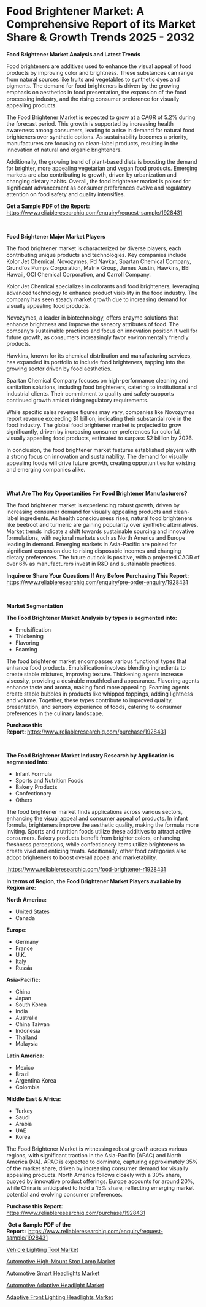 <p><h1>Food Brightener Market: A Comprehensive Report of its Market Share & Growth Trends 2025 - 2032</h1></p><p><strong>Food Brightener Market Analysis and Latest Trends</strong></p>
<p><p>Food brighteners are additives used to enhance the visual appeal of food products by improving color and brightness. These substances can range from natural sources like fruits and vegetables to synthetic dyes and pigments. The demand for food brighteners is driven by the growing emphasis on aesthetics in food presentation, the expansion of the food processing industry, and the rising consumer preference for visually appealing products.</p><p>The Food Brightener Market is expected to grow at a CAGR of 5.2% during the forecast period. This growth is supported by increasing health awareness among consumers, leading to a rise in demand for natural food brighteners over synthetic options. As sustainability becomes a priority, manufacturers are focusing on clean-label products, resulting in the innovation of natural and organic brighteners. </p><p>Additionally, the growing trend of plant-based diets is boosting the demand for brighter, more appealing vegetarian and vegan food products. Emerging markets are also contributing to growth, driven by urbanization and changing dietary habits. Overall, the food brightener market is poised for significant advancement as consumer preferences evolve and regulatory attention on food safety and quality intensifies.</p></p>
<p><strong>Get a Sample PDF of the Report:&nbsp;</strong> <a href="https://www.reliableresearchiq.com/enquiry/request-sample/1928431?utm_campaign=2761&utm_medium=2&utm_source=Github&utm_content=ia&utm_term=29032025&utm_id=food-brightener">https://www.reliableresearchiq.com/enquiry/request-sample/1928431</a></p>
<p>&nbsp;</p>
<p><strong>Food Brightener Major Market Players</strong></p>
<p><p>The food brightener market is characterized by diverse players, each contributing unique products and technologies. Key companies include Kolor Jet Chemical, Novozymes, Pd Navkar, Spartan Chemical Company, Grundfos Pumps Corporation, Matrix Group, James Austin, Hawkins, BEI Hawaii, OCI Chemical Corporation, and Carroll Company.</p><p>Kolor Jet Chemical specializes in colorants and food brighteners, leveraging advanced technology to enhance product visibility in the food industry. The company has seen steady market growth due to increasing demand for visually appealing food products.</p><p>Novozymes, a leader in biotechnology, offers enzyme solutions that enhance brightness and improve the sensory attributes of food. The company’s sustainable practices and focus on innovation position it well for future growth, as consumers increasingly favor environmentally friendly products.</p><p>Hawkins, known for its chemical distribution and manufacturing services, has expanded its portfolio to include food brighteners, tapping into the growing sector driven by food aesthetics.</p><p>Spartan Chemical Company focuses on high-performance cleaning and sanitation solutions, including food brighteners, catering to institutional and industrial clients. Their commitment to quality and safety supports continued growth amidst rising regulatory requirements.</p><p>While specific sales revenue figures may vary, companies like Novozymes report revenue exceeding $1 billion, indicating their substantial role in the food industry. The global food brightener market is projected to grow significantly, driven by increasing consumer preferences for colorful, visually appealing food products, estimated to surpass $2 billion by 2026.</p><p>In conclusion, the food brightener market features established players with a strong focus on innovation and sustainability. The demand for visually appealing foods will drive future growth, creating opportunities for existing and emerging companies alike.</p></p>
<p>&nbsp;</p>
<p><strong>What Are The Key Opportunities For Food Brightener Manufacturers?</strong></p>
<p><p>The food brightener market is experiencing robust growth, driven by increasing consumer demand for visually appealing products and clean-label ingredients. As health consciousness rises, natural food brighteners like beetroot and turmeric are gaining popularity over synthetic alternatives. Market trends indicate a shift towards sustainable sourcing and innovative formulations, with regional markets such as North America and Europe leading in demand. Emerging markets in Asia-Pacific are poised for significant expansion due to rising disposable incomes and changing dietary preferences. The future outlook is positive, with a projected CAGR of over 6% as manufacturers invest in R&D and sustainable practices.</p></p>
<p><strong>Inquire or Share Your Questions If Any Before Purchasing This Report:</strong> <a href="https://www.reliableresearchiq.com/enquiry/pre-order-enquiry/1928431?utm_campaign=2761&utm_medium=2&utm_source=Github&utm_content=ia&utm_term=29032025&utm_id=food-brightener">https://www.reliableresearchiq.com/enquiry/pre-order-enquiry/1928431</a></p>
<p>&nbsp;</p>
<p><strong>Market Segmentation</strong></p>
<p><strong>The Food Brightener Market Analysis by types is segmented into:</strong></p>
<p><ul><li>Emulsification</li><li>Thickening</li><li>Flavoring</li><li>Foaming</li></ul></p>
<p><p>The food brightener market encompasses various functional types that enhance food products. Emulsification involves blending ingredients to create stable mixtures, improving texture. Thickening agents increase viscosity, providing a desirable mouthfeel and appearance. Flavoring agents enhance taste and aroma, making food more appealing. Foaming agents create stable bubbles in products like whipped toppings, adding lightness and volume. Together, these types contribute to improved quality, presentation, and sensory experience of foods, catering to consumer preferences in the culinary landscape.</p></p>
<p><strong>Purchase this Report:&nbsp;</strong><a href="https://www.reliableresearchiq.com/purchase/1928431?utm_campaign=2761&utm_medium=2&utm_source=Github&utm_content=ia&utm_term=29032025&utm_id=food-brightener">https://www.reliableresearchiq.com/purchase/1928431</a></p>
<p>&nbsp;</p>
<p><strong>The Food Brightener Market Industry Research by Application is segmented into:</strong></p>
<p><ul><li>Infant Formula</li><li>Sports and Nutrition Foods</li><li>Bakery Products</li><li>Confectionary</li><li>Others</li></ul></p>
<p><p>The food brightener market finds applications across various sectors, enhancing the visual appeal and consumer appeal of products. In infant formula, brighteners improve the aesthetic quality, making the formula more inviting. Sports and nutrition foods utilize these additives to attract active consumers. Bakery products benefit from brighter colors, enhancing freshness perceptions, while confectionery items utilize brighteners to create vivid and enticing treats. Additionally, other food categories also adopt brighteners to boost overall appeal and marketability.</p></p>
<p><a href="https://www.reliableresearchiq.com/food-brightener-r1928431?utm_campaign=2761&utm_medium=2&utm_source=Github&utm_content=ia&utm_term=29032025&utm_id=food-brightener">&nbsp;https://www.reliableresearchiq.com/food-brightener-r1928431</a></p>
<p><strong>In terms of Region, the Food Brightener Market Players available by Region are:</strong></p>
<p>
    <p> <strong> North America: </strong>
        <ul>
            <li>United States</li>
            <li>Canada</li>
        </ul>
        </p> 
    <p> <strong> Europe: </strong>
        <ul>
            <li>Germany</li>
            <li>France</li>
            <li>U.K.</li>
            <li>Italy</li>
            <li>Russia</li>
        </ul>
        </p> 
    <p> <strong> Asia-Pacific: </strong>
        <ul>
            <li>China</li>
            <li>Japan</li>
            <li>South Korea</li>
            <li>India</li>
            <li>Australia</li>
            <li>China Taiwan</li>
            <li>Indonesia</li>
            <li>Thailand</li>
            <li>Malaysia</li>
        </ul>
        </p> 
    <p> <strong> Latin America: </strong>
        <ul>
            <li>Mexico</li>
            <li>Brazil</li>
            <li>Argentina Korea</li>
            <li>Colombia</li>
        </ul>
        </p> 
    <p> <strong> Middle East & Africa: </strong>
        <ul>
            <li>Turkey</li>
            <li>Saudi</li>
            <li>Arabia</li>
            <li>UAE</li>
            <li>Korea</li>
        </ul>
    </p>
    </p>
<p><p>The Food Brightener Market is witnessing robust growth across various regions, with significant traction in the Asia-Pacific (APAC) and North America (NA). APAC is expected to dominate, capturing approximately 35% of the market share, driven by increasing consumer demand for visually appealing products. North America follows closely with a 30% share, buoyed by innovative product offerings. Europe accounts for around 20%, while China is anticipated to hold a 15% share, reflecting emerging market potential and evolving consumer preferences.</p></p>
<p><strong>Purchase this Report: </strong><a href="https://www.reliableresearchiq.com/purchase/1928431?utm_campaign=2761&utm_medium=2&utm_source=Github&utm_content=ia&utm_term=29032025&utm_id=food-brightener">https://www.reliableresearchiq.com/purchase/1928431</a></p>
<p>&nbsp;<strong>Get a Sample PDF of the Report:&nbsp;&nbsp;</strong><a href="https://www.reliableresearchiq.com/enquiry/request-sample/1928431?utm_campaign=2761&utm_medium=2&utm_source=Github&utm_content=ia&utm_term=29032025&utm_id=food-brightener">https://www.reliableresearchiq.com/enquiry/request-sample/1928431</a></p>
<p><strong></strong></p>
<p><p><a href="https://github.com/micbotam/Market-Research-Report-List-1/blob/main/vehicle-lighting-tool-market.md?utm_campaign=2761&utm_medium=2&utm_source=Github&utm_content=ia&utm_term=29032025&utm_id=food-brightener">Vehicle Lighting Tool Market</a></p><p><a href="https://github.com/rigelciara0p/Market-Research-Report-List-1/blob/main/automotive-high-mount-stop-lamp-market.md?utm_campaign=2761&utm_medium=2&utm_source=Github&utm_content=ia&utm_term=29032025&utm_id=food-brightener">Automotive High-Mount Stop Lamp Market</a></p><p><a href="https://github.com/porstheftyux/Market-Research-Report-List-1/blob/main/automotive-smart-headlights-market.md?utm_campaign=2761&utm_medium=2&utm_source=Github&utm_content=ia&utm_term=29032025&utm_id=food-brightener">Automotive Smart Headlights Market</a></p><p><a href="https://github.com/samesdufloiw/Market-Research-Report-List-1/blob/main/automotive-adaptive-headlight-market.md?utm_campaign=2761&utm_medium=2&utm_source=Github&utm_content=ia&utm_term=29032025&utm_id=food-brightener">Automotive Adaptive Headlight Market</a></p><p><a href="https://github.com/shadnfamoza/Market-Research-Report-List-1/blob/main/adaptive-front-lighting-headlights-market.md?utm_campaign=2761&utm_medium=2&utm_source=Github&utm_content=ia&utm_term=29032025&utm_id=food-brightener">Adaptive Front Lighting Headlights Market</a></p></p>